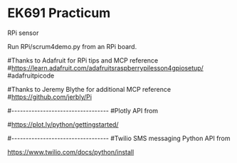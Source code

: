# EK691 Practicum
RPi sensor

Run RPi/scrum4demo.py from an RPi board.

#Thanks to Adafruit for RPi tips and MCP reference
#https://learn.adafruit.com/adafruitsraspberrypilesson4gpiosetup/
#adafruitpicode

#Thanks to Jeremy Blythe for additional MCP reference
#https://github.com/jerbly/Pi

#----------------------------------
#Plotly API from

#https://plot.ly/python/gettingstarted/

#----------------------------------
#Twilio SMS messaging Python API from

https://www.twilio.com/docs/python/install
